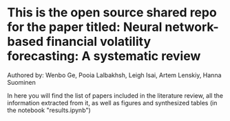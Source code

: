 # This is the open source shared repo for the paper titled: Neural network-based financial volatility forecasting: A systematic review

Authored by: Wenbo Ge, Pooia Lalbakhsh, Leigh Isai, Artem Lenskiy, Hanna Suominen

In here you will find the list of papers included in the literature review, all the information extracted from it, as well as figures and synthesized tables (in the notebook "results.ipynb")